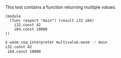 This test contains a function returning multiple values.

```wasm
(module
  (func (export "main") (result i32 i64)
    i32.const 42
    i64.const 10000
))
```

```sh
$ wasm_coq_interpreter multivalue.wasm -r main
i32.const 42
 i64.const 10000

```
